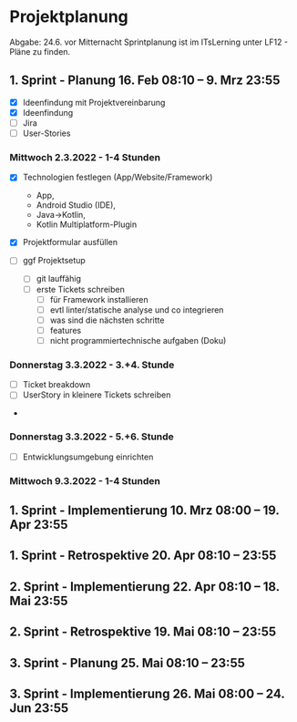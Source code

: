 # Projektplanung
Abgabe: 24.6. vor Mitternacht
Sprintplanung ist im ITsLerning unter LF12 - Pläne zu finden.

## 1. Sprint - Planung	16. Feb 08:10 – 9. Mrz 23:55	
- [x] Ideenfindung mit Projektvereinbarung
- [x] Ideenfindung
- [ ] Jira
- [ ] User-Stories

### Mittwoch 2.3.2022 - 1-4 Stunden
- [x] Technologien festlegen (App/Website/Framework)
    - App, 
    - Android Studio (IDE), 
    - Java->Kotlin,
    - Kotlin Multiplatform-Plugin
- [x] Projektformular ausfüllen
    
- [ ] ggf Projektsetup 
    - [ ] git lauffähig
    - [ ] erste Tickets schreiben 
        - [ ] für Framework installieren
        - [ ] evtl linter/statische analyse und co integrieren
        - [ ] was sind die nächsten schritte
        - [ ] features 
        - [ ] nicht programmiertechnische aufgaben (Doku)

### Donnerstag 3.3.2022 - 3.+4. Stunde
- [ ] Ticket breakdown
- [ ] UserStory in kleinere Tickets schreiben
- 

### Donnerstag 3.3.2022 - 5.+6. Stunde
- [ ] Entwicklungsumgebung einrichten

### Mittwoch 9.3.2022 - 1-4 Stunden

## 1. Sprint - Implementierung	10. Mrz 08:00 – 19. Apr 23:55	
## 1. Sprint - Retrospektive	20. Apr 08:10 – 23:55	
## 2. Sprint - Implementierung	22. Apr 08:10 – 18. Mai 23:55	
## 2. Sprint - Retrospektive	19. Mai 08:10 – 23:55	
## 3. Sprint - Planung	25. Mai 08:10 – 23:55	
## 3. Sprint - Implementierung	26. Mai 08:00 – 24. Jun 23:55
